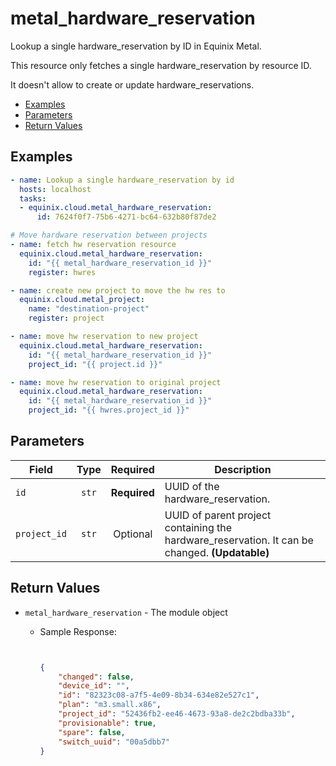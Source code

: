 # metal_hardware_reservation

Lookup a single hardware_reservation by ID in Equinix Metal. 

This resource only fetches a single hardware_reservation by resource ID. 

It doesn't allow to create or update hardware_reservations.


- [Examples](#examples)
- [Parameters](#parameters)
- [Return Values](#return-values)

## Examples

```yaml
- name: Lookup a single hardware_reservation by id
  hosts: localhost
  tasks:
  - equinix.cloud.metal_hardware_reservation:
      id: 7624f0f7-75b6-4271-bc64-632b80f87de2

```

```yaml
# Move hardware reservation between projects
- name: fetch hw reservation resource 
  equinix.cloud.metal_hardware_reservation:
    id: "{{ metal_hardware_reservation_id }}"
    register: hwres

- name: create new project to move the hw res to
  equinix.cloud.metal_project:
    name: "destination-project"
    register: project

- name: move hw reservation to new project
  equinix.cloud.metal_hardware_reservation:
    id: "{{ metal_hardware_reservation_id }}"
    project_id: "{{ project.id }}"

- name: move hw reservation to original project
  equinix.cloud.metal_hardware_reservation:
    id: "{{ metal_hardware_reservation_id }}"
    project_id: "{{ hwres.project_id }}"     

```










## Parameters

| Field     | Type | Required | Description                                                                  |
|-----------|------|----------|------------------------------------------------------------------------------|
| `id` | <center>`str`</center> | <center>**Required**</center> | UUID of the hardware_reservation.   |
| `project_id` | <center>`str`</center> | <center>Optional</center> | UUID of parent project containing the hardware_reservation. It can be changed.  **(Updatable)** |






## Return Values

- `metal_hardware_reservation` - The module object

    - Sample Response:
        ```json
        
        
        {
            "changed": false,
            "device_id": "",
            "id": "82323c08-a7f5-4e09-8b34-634e82e527c1",
            "plan": "m3.small.x86",
            "project_id": "52436fb2-ee46-4673-93a8-de2c2bdba33b",
            "provisionable": true,
            "spare": false,
            "switch_uuid": "00a5dbb7"
        }
        
        ```


